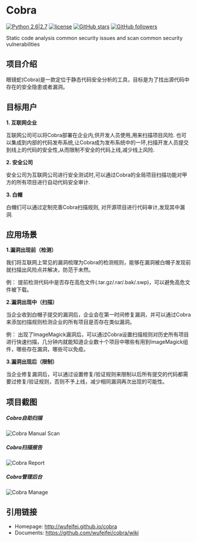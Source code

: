 # Cobra
 [![Python 2.6|2.7](https://img.shields.io/badge/python-2.6|2.7-yellow.svg)](https://wufeifei.com/) [![license](https://img.shields.io/github/license/mashape/apistatus.svg?maxAge=2592000)](https://raw.githubusercontent.com/wufeifei/cobra/master/doc/COPYING)
 [![GitHub stars](https://img.shields.io/github/stars/wufeifei/cobra.svg?style=social&label=Star&maxAge=2592000)](https://github.com/wufeifei/cobra)
 [![GitHub followers](https://img.shields.io/github/followers/wufeifei.svg?style=social&label=Follow&maxAge=2592000)](https://github.com/wufeifei)

Static code analysis common security issues and scan common security vulnerabilities

## 项目介绍
眼镜蛇(Cobra)是一款定位于静态代码安全分析的工具，目标是为了找出源代码中存在的安全隐患或者漏洞。

## 目标用户
**1. 互联网企业**

互联网公司可以将Cobra部署在企业内,供开发人员使用,用来扫描项目风险.
也可以集成到内部的代码发布系统,让Cobra成为发布系统中的一环,扫描开发人员提交到线上的代码的安全性,从而限制不安全的代码上线,减少线上风险.

**2. 安全公司**

安全公司为互联网公司进行安全测试时,可以通过Cobra的全局项目扫描功能对甲方的所有项目进行自动代码安全审计.

**3. 白帽**

白帽们可以通过定制完善Cobra扫描规则, 对开源项目进行代码审计,发现其中漏洞.

## 应用场景

**1.漏洞出现前（检测）**

我们将互联网上常见的漏洞梳理为Cobra的检测规则，能够在漏洞被白帽子发现前就扫描出风险点并解决，防范于未然。

例： 提前检测代码中是否存在高危文件(.tar.gz/.rar/.bak/.swp)，可以避免高危文件被下载。

**2.漏洞出现中（扫描）**

当企业收到白帽子提交的漏洞后，企业会在第一时间修复漏洞，并可以通过Cobra来添加扫描规则检测企业的所有项目是否存在类似漏洞。

例： 出现了ImageMagick漏洞后，可以通过Cobra设置扫描规则对历史所有项目进行快速扫描，几分钟内就能知道企业数十个项目中哪些有用到ImageMagick组件，哪些存在漏洞，哪些可以免疫。

**3.漏洞出现后（限制）**

当企业修复漏洞后，可以通过设置修复/验证规则来限制以后所有提交的代码都需要过修复/验证规则，否则不予上线，减少相同漏洞再次出现的可能性。

## 项目截图
##### Cobra自助扫描
![Cobra Manual Scan](https://raw.githubusercontent.com/wufeifei/cobra/master/doc/MANUAL.png)
##### Cobra扫描报告
![Cobra Report](https://raw.githubusercontent.com/wufeifei/cobra/master/doc/REPORT.png)
##### Cobra管理后台
![Cobra Manage](https://raw.githubusercontent.com/wufeifei/cobra/master/doc/MANAGE.png)

## 引用链接
- Homepage:  http://wufeifei.github.io/cobra
- Documents: https://github.com/wufeifei/cobra/wiki

